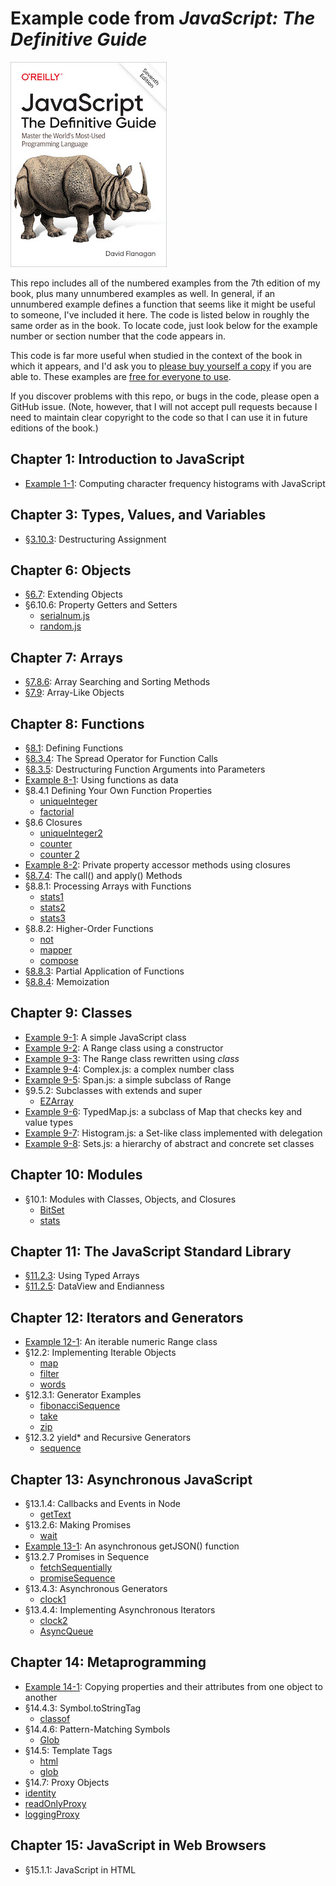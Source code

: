 # Example code from _JavaScript: The Definitive Guide_

![The cover of JavaScript: The Definitive Guide](smallcover.jpg)

This repo includes all of the numbered examples from the 7th edition
of my book, plus many unnumbered examples as well. In general, if an
unnumbered example defines a function that seems like it might be
useful to someone, I've included it here. The code is listed below in
roughly the same order as in the book. To locate code, just look below
for the example number or section number that the code appears in.

This code is far more useful when studied in the context of the book
in which it appears, and I'd ask you to [please buy yourself a
copy](https://amzn.to/3fTETLV) if you are able to. These examples are
[free for everyone to use](LICENSE.md).

If you discover problems with this repo, or bugs in the code, please
open a GitHub issue. (Note, however, that I will not accept pull
requests because I need to maintain clear copyright to the code so
that I can use it in future editions of the book.)

## Chapter 1: Introduction to JavaScript

- [Example 1-1](ch01/charfreq.js): Computing character frequency histograms with JavaScript

## Chapter 3: Types, Values, and Variables

- [§3.10.3](ch03/destructuring.js): Destructuring Assignment

## Chapter 6: Objects

- [§6.7](ch06/merge.js): Extending Objects
- §6.10.6: Property Getters and Setters
  - [serialnum.js](ch06/serialnum.js)
  - [random.js](ch06/random.js)

## Chapter 7: Arrays

- [§7.8.6](ch07/findall.js): Array Searching and Sorting Methods
- [§7.9](ch07/isArrayLike.js): Array-Like Objects

## Chapter 8: Functions

- [§8.1](ch08/example_functions.js): Defining Functions
- [§8.3.4](ch08/timed.js): The Spread Operator for Function Calls
- [§8.3.5](ch08/arraycopy.js): Destructuring Function Arguments into Parameters
- [Example 8-1](ch08/operators.js): Using functions as data
- §8.4.1 Defining Your Own Function Properties
  - [uniqueInteger](ch08/uniqueInteger.js)
  - [factorial](ch08/factorial.js)
- §8.6 Closures
  - [uniqueInteger2](ch08/uniqueInteger2.js)
  - [counter](ch08/counter.js)
  - [counter 2](ch08/counter2.js)
- [Example 8-2](ch08/addPrivateProperty.js): Private property accessor methods using closures
- [§8.7.4](ch08/trace.js): The call() and apply() Methods
- §8.8.1: Processing Arrays with Functions
  - [stats1](ch08/stats1.js)
  - [stats2](ch08/stats2.js)
  - [stats3](ch08/stats3.js)
- §8.8.2: Higher-Order Functions
  - [not](ch08/not.js)
  - [mapper](ch08/mapper.js)
  - [compose](ch08/compose.js)
- [§8.8.3](ch08/partial.js): Partial Application of Functions
- [§8.8.4](ch08/memoize.js): Memoization

## Chapter 9: Classes

- [Example 9-1](ch09/range1.js): A simple JavaScript class
- [Example 9-2](ch09/range2.js): A Range class using a constructor
- [Example 9-3](ch09/range3.js): The Range class rewritten using _class_
- [Example 9-4](ch09/Complex.js): Complex.js: a complex number class
- [Example 9-5](ch09/Span.js): Span.js: a simple subclass of Range
- §9.5.2: Subclasses with extends and super
  - [EZArray](ch09/EZArray.js)
- [Example 9-6](ch09/TypedMap.js): TypedMap.js: a subclass of Map that checks key and value types
- [Example 9-7](ch09/Histogram.js): Histogram.js: a Set-like class implemented with delegation
- [Example 9-8](ch09/Sets.js): Sets.js: a hierarchy of abstract and concrete set classes

## Chapter 10: Modules

- §10.1: Modules with Classes, Objects, and Closures
  - [BitSet](ch10/BitSet.js)
  - [stats](ch10/stats.js)

## Chapter 11: The JavaScript Standard Library

- [§11.2.3](ch11/sieve.js): Using Typed Arrays
- [§11.2.5](ch11/littleEndian.js): DataView and Endianness

## Chapter 12: Iterators and Generators

- [Example 12-1](ch12/Range.js): An iterable numeric Range class
- §12.2: Implementing Iterable Objects
  - [map](ch12/map.js)
  - [filter](ch12/filter.js)
  - [words](ch12/words.js)
- §12.3.1: Generator Examples
  - [fibonacciSequence](ch12/fibonacciSequence.js)
  - [take](ch12/take.js)
  - [zip](ch12/zip.js)
- §12.3.2 yield\* and Recursive Generators
  - [sequence](ch12/sequence.js)

## Chapter 13: Asynchronous JavaScript

- §13.1.4: Callbacks and Events in Node
  - [getText](ch13/getText.js)
- §13.2.6: Making Promises
  - [wait](ch13/wait.js)
- [Example 13-1](ch13/getJSON.js): An asynchronous getJSON() function
- §13.2.7 Promises in Sequence
  - [fetchSequentially](ch13/fetchSequentially.js)
  - [promiseSequence](ch13/promiseSequence.js)
- §13.4.3: Asynchronous Generators
  - [clock1](ch13/clock1.js)
- §13.4.4: Implementing Asynchronous Iterators
  - [clock2](ch13/clock2.js)
  - [AsyncQueue](ch13/AsyncQueue.js)

## Chapter 14: Metaprogramming

- [Example 14-1](ch14/assignDescriptors.js): Copying properties and their attributes from one object to another
- §14.4.3: Symbol.toStringTag
  - [classof](ch14/classof.js)
- §14.4.6: Pattern-Matching Symbols
  - [Glob](ch14/Glob.js)
- §14.5: Template Tags
  - [html](ch14/html.js)
  - [glob](ch14/globtag.js)
- §14.7: Proxy Objects
- [identity](ch14/identity.js)
- [readOnlyProxy](ch14/readOnlyProxy.js)
- [loggingProxy](ch14/loggingProxy.js)

## Chapter 15: JavaScript in Web Browsers

- §15.1.1: JavaScript in HTML <script> Tags
  - [digital clock](ch15/digital_clock.html)
  - [importScript](ch15/importScript.js)
- §15.2.2: Registering Event Handlers
  - [onload](ch15/onload.js)
- §15.3.2: Document Structure and Traversal
  - [traverse](ch15/traverse.js)
  - [textContent](ch15/textContent.js)
- [Example 15-1](ch15/TOC.js): Generating a table of contents with the DOM API
- §15.4.4: Scripting Stylesheets
  - [setTheme](ch15/setTheme.js)
- [Example 15-2](ch15/inline-circle.js): The <inline-circle> custom element
- [Example 15-3](ch15/search-box.js): Implementing a web component
- §15.7.1: SVG in HTML
  - [clock face](ch15/clock.html)
- §15.7.2: Scripting SVG
  - [clock motion](ch15/clock.js)
- [Example 15-4](ch15/pieChart.js): Drawing a pie chart with JavaScript and SVG
- [Example 15-5](ch15/polygons.js): Regular polygons with moveTo(), lineTo(), and closePath()
- [Example 15-6](ch15/curves.js): Adding curves to a path
- §15.8.5: Coordinate System Transforms
  - [shear() and rotateAbout()](ch15/transforms.js)
- [Example 15-7](ch15/koch.js): A Koch snowflake with transformations
- [§15.8.6](ch15/clip.js): Clipping
- [Example 15-8](ch15/smear.js): Motion blur with ImageData
- [§15.9.2](ch15/webaudio.js): The WebAudio API
- [Example 15-9](ch15/guessinggame.html): History management with pushState()
- §15.11.1: fetch()
  - [error handling](ch15/fetchWithErrorHandling.js)
  - [request parameters](ch15/settingRequestParameters.js)
  - [request headers](ch15/settingRequestHeaders.js)
  - [file upload](ch15/uploadCanvasImage.js)
  - [with timeout](ch15/fetchWithTimeout.js)
- [Example 15-10](ch15/streamBody.js): Streaming the response body from a fetch() request
- [Example 15-11](ch15/chatClient.html): A simple chat client using EventSource
- [Example 15-12](ch15/chatServer.js): A Server Sent Events chat server
- §15.12.2: Cookies
  - [getCookies](ch15/getCookies.js)
  - [setCookie](ch15/setCookie.js)
- [Example 15-13](ch15/zipcodeDatabase.js): A IndexedDB database of US postal codes
  - [zipcode data](ch15/zipcodes.json)
  - [test program](ch15/zipcodes.html)
- [Example 15-14](ch15/mandelbrotWorker.js): Worker code for computing regions of the Mandelbrot set
- [Example 15-15](ch15/mandelbrot.js): A web application for displaying and exploring the Mandelbrot set
  - [mandelbrot.html](ch15/mandelbrot.html)

## Chapter 16: Server-Side JavaScript with Node

- §16.2: Node Is Asynchronous by Default
  - [readConfigFile](ch16/readConfigFile.js)
  - [readConfigFile2](ch16/readConfigFile2.js)
  - [readConfigFile3](ch16/readConfigFile3.js)
  - [readConfigFileSync](ch16/readConfigFileSync.js)
- §16.5.1: Pipes
  - [pipe](ch16/pipe.js)
  - [gzip](ch16/gzip.js)
  - [grep](ch16/grep.js)
- §16.5.2: Asynchronous Iteration
  - [asyncgrep](ch16/asyncgrep.js)
- §16.5.3: Writing to Streams and Handling Backpressure
  - [write](ch16/write.js)
  - [copy](ch16/copy.js)
- §16.5.4: Reading Streams with Events
  - [copyfile](ch16/copyfile.js)
  - [hash](ch16/hash.js)
- §16.7.6: Working with Directories
  - [listDirectory](ch16/listDirectory.js)
- §16.8 HTTP: Clients and Servers
  - [postJSON](ch16/postJSON.js)
  - [staticHTTPServer](ch16/staticHTTPServer.js)
- §16.9: Non-HTTP Network Servers and Clients
  - [knockKnockServer](ch16/knockKnockServer.js)
  - [knockKnockClient](ch16/knockKnockClient.js)
- §16.10.2: exec() and execFile()
  - [parallelExec](ch16/parallelExec.js)
- §16.10.4: fork()
  - [parent](ch16/parent.js)
  - [child](ch16/child.js)
- §16.11.1: Creating Workers and Passing Messages
  - [splines](ch16/splines.js)
- §16.11.5: Sharing Typed Arrays Between Threads
  - [incorrect parallel increment](ch16/parallelIncrement.js)
  - [atomic increment](ch16/atomicIncrement.js)

